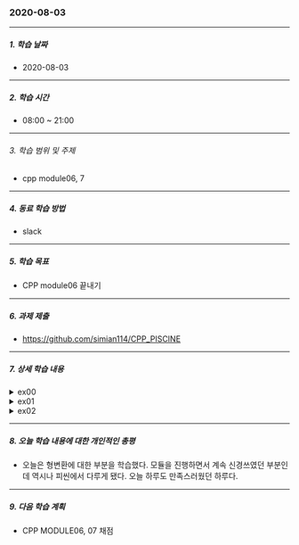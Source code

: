 ### 2020-08-03

-----
##### 1. 학습 날짜
- 2020-08-03

-----
##### 2. 학습 시간
- 08:00 ~ 21:00
-----
###### 3. 학습 범위 및 주제
- cpp module06, 7

-----
##### 4. 동료 학습 방법
- slack

-----
##### 5. 학습 목표
- CPP module06 끝내기

-----
##### 6. 과제 제출
- https://github.com/simian114/CPP_PISCINE

-----
##### 7. 상세 학습 내용


<details><summary>ex00</summary><blockquote>

<details><summary>구현 방향</summary><blockquote>

- 특수한 값들 처리하기
  - char
    - nondiplable -> isprint로 확인하면 될듯.
  - float
    - -inff, +inff, nanf
  - double
    - -inf, +inf, nan

- c 함수중에 ```strtod```와 ```atoi```를 활용하자.
  - ```strtod```를 활용하는게 좋아보임.
    - 이 녀석은 인자를 두개 받는데, 두 번째 인자는 숫자가 아닌 값이 등장하는 위치를 리턴해주기 때문.
    - 따라서 두번째 인자를 이용해서 오류체크 등을 하면 좋을듯.
    - strtod을 static_cast<int>, static_cast<char> 등을 이용해서 형변환하자.
</blockquote></details>

<details><summary>체크</summary><blockquote>

- nan, inf 체크.
  - ```strtod``` 의 return 값으로 nan, inf등이 나올 수 있다. int형에서는 이런 경우 ```impossible```을 띄워줘야하기 때문에 체크를 해줘야한다.
  - ```std::isnan``` 함수가 cpp 존재하지만 C11 문법이다....
    - !! C언어에도 ```isnan```이 있다 [docu](https://en.cppreference.com/w/c/numeric/math/isnan) ```isinf```도 있으니깐 이걸 활용해서 하면 될거같다.

</blockquote></details>
</blockquote></details>
<details><summary>ex01</summary><blockquote>
  
<details><summary>구현 방향</summary><blockquote>

- Serialized data라 연결된 데이터를 만들라는 것.
  - 8개의 char문자열 + int + 8개의 char문자열
    - sizeof(char) = 1
    - sizeof(int) = 4
- 총 20바이트 만큼의 크기를 할당 받는다.
  - 첫 8바이트에는 ```char``` 값을 랜덤하게 넣는다.
  - 이후 4바이트에는 ```int``` 값을 넣는다.
  - 마지막으로 비어있는 8바이트에 ```char```값을 랜덤하게 넣는다.
- 이후에 ```deserialize``` 함수를 통해 ```serialized``` 되어 있는 데이터를 나눠서 아래의 변수에 넣는다.
  ```
  std::string s1;
  int         n;
  std::string s2
  ```
  
</blockquote></details>
<details><summary>형변환</summary><blockquote>
  
- cpp 모듈을 진행하면서 형변환을 사용해야 할 때가 몇번 있었는데, 지금까지는 주로 c언어의 방법을 사용했다. 하지만 cpp에서는 c에서 사용하던 방법을 ```낡은 방법```이라 말한다. 그렇다면 cpp에서의 형변환은 어떻게 하는걸까?

- cpp에서는 총 4가지 형변환 방법이 있다.
  - static_cast: 기본 자료형의 형변환에 사용
  - dynamic_cast: 상속관계에서 안정적인 형변환을 원할 때
    - 상속관계에서라도 강제로 형변환을 하고 싶을 때는 static_cast를 사용해도 된다.
  - reinterpret_cast: 포인터/참조 타입에 상관없이 무조건 형변환을 강제로 하고 싶을 때.
  - const_cast: const 성향을 없애고 싶을때.
  
- 그렇다면 왜 cpp의 방법을 사용해야할까?
  - c의 경우는 형변환을 하고 싶은 변수 앞에 ```(void *)``` 이런 방법을 쓴다. 이 방법은 당연하겠지만, 포인터, 일반 변수 등의 타입을 고려하지 않고 사용하기 때문에 오류가 생길 가능성이 높다.
  - 따라서 조금은 길고 귀찮지만 ```static_cast<int>(num)```이런 방식을 이용하면 런타임 과정에서 오류가 날 수 있는 부분을 형변환 함수 자체에서 막아줄 수 있다.

  
</blockquote></details>
</blockquote></details>
<details><summary>ex02</summary><blockquote>

- ex01에서 형변환에 대해 간단히 알아봤다. ```dynamic cast```는 부모 자식간의 형변환에서 쓰인다고 말했었는데 ex02가 딱 그런 문제다.
  - 너무 쉽다!ㅋㅋㅋ
  - 너무 쉬워서 좋아라 했는데 문제가 조금 생겼다.
  - ```dynamic cast```는 포인터, 레퍼런스에서 사용되는데 이 둘에서 사용법이 조금 갈린다. 아래 링크를 참고하자.
    - [dynamic cast](https://blockdmask.tistory.com/241)
    - [형변환](https://mynameisdabin.tistory.com/20)
    - [게이츠형님](https://docs.microsoft.com/ko-kr/cpp/cpp/dynamic-cast-operator?view=vs-2019)
    - [bad cast](https://docs.microsoft.com/ko-kr/cpp/cpp/bad-cast-exception?view=vs-2019)
- 결론은 ***형변환이 실패했을 때 레퍼런스와 포인터에서의 return 값이 다르다!***
  - POINTER: nullptr
  - REFERENCE: bad_cast (예외처리!)
    - [bad_cast](https://en.cppreference.com/w/cpp/types/bad_cast)
    ```
    #include <iostream>
    #include <typeinfo>
 
    struct Foo { virtual ~Foo() {} };
    struct Bar { virtual ~Bar() {} };
 
    int main()
    {
      Bar b;
      try 
      {
         Foo& f = dynamic_cast<Foo&>(b);
      } 
      catch(const std::bad_cast& e)
      {
        std::cout << e.what() << '\n';
      }
    }
    ```
</blockquote></details>
</blockquote></details>


-----

##### 8. 오늘 학습 내용에 대한 개인적인 총평
- 오늘은 형변환에 대한 부분을 학습했다. 모듈을 진행하면서 계속 신경쓰였던 부분인데 역시나 피씬에서 다루게 됐다. 오늘 하루도 만족스러웠던 하루다.

-----
##### 9. 다음 학습 계획
- CPP MODULE06, 07 채점
